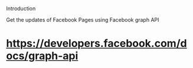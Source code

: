 <p>Introduction</p>

Get the updates of Facebook Pages using Facebook graph API

https://developers.facebook.com/docs/graph-api
=======
